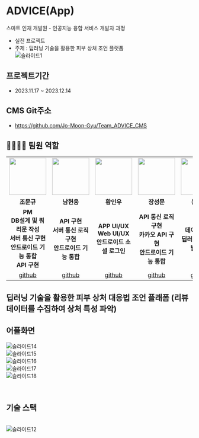 # ADVICE(App)
스마트 인재 개발원 - 인공지능 융합 서비스 개발자 과정 <br>
- 실전 프로젝트 <br>
- 주제 : 딥러닝 기술을 활용한 피부 상처 조언 플랫폼 <br>
![슬라이드1](https://github.com/Jo-Moon-Gyu/Team_ADVICE_Project/assets/143511660/457996c6-e974-4bab-a16c-dd92aba31a98)


## 프로젝트기간
- 2023.11.17 ~ 2023.12.14

## CMS Git주소
- https://github.com/Jo-Moon-Gyu/Team_ADVICE_CMS

## 👨‍👩‍👦‍👦 팀원 역할
<table>
  <tr>
    <td align="center"><img src="https://github.com/Jo-Moon-Gyu/Team_ADVICE_Project/assets/143055961/395831ac-a890-400f-9d7a-c30539934d72" width="100" height="100"/></td>
    <td align="center"><img src ="https://github.com/Jo-Moon-Gyu/Team_ADVICE_Project/assets/143055961/aa6cacbc-9303-4707-91cd-85925f66bfba" width="100" height="100"/></td>
    <td align="center"><img src="https://github.com/Jo-Moon-Gyu/Team_ADVICE_Project/assets/143055961/27499098-2775-48de-9eef-44f6611eb130" width="100" height="100"/></td>
    <td align="center"><img src="https://github.com/Jo-Moon-Gyu/Team_ADVICE_Project/assets/143055961/55aa9b5a-789a-4647-8f15-19f3730c593a" width="100" height="100"/></td>
    <td align="center"><img src="https://github.com/Jo-Moon-Gyu/Team_ADVICE_Project/assets/143055961/1d5a1853-4135-405a-98df-f7ecd8b3892c" width="100" height="100"/></td>
  </tr>
  <tr>
    <td align="center"><strong>조문규</strong></td>
    <td align="center"><strong>남현웅</strong></td>
    <td align="center"><strong>황인우</strong></td>
    <td align="center"><strong>장성문</strong></td>
    <td align="center"><strong>문진환</strong></td>    
  </tr>
  <tr>
    <td align="center"><b>PM<br>DB설계 및 쿼리문 작성<br>서버 통신 구현<br>안드로이드 기능 통합<br> API 구현</b></td>
    <td align="center"><b>API 구현<br>서버 통신 로직 구현<br>안드로이드 기능 통합</b></td>
    <td align="center"><b>APP UI/UX<br> Web UI/UX<br> 안드로이드 소셜 로그인</b></td>
    <td align="center"><b>API 통신 로직 구현<br> 카카오 API 구현<br> 안드로이드 기능 통합</b></td>
    <td align="center"><b>데이터 수집<br> 딥러닝 모델 개발,배포</b></td>    
  </tr>
  <tr>
    <td align="center"><a href="https://github.com/Jo-Moon-Gyu" target='_blank'>github</a></td>
    <td align="center"><a href="https://github.com/Nam-Hyun-Woong" target='_blank'>github</a></td>
    <td align="center"><a href="https://github.com/applestore2" target='_blank'>github</a></td>
    <td align="center"><a href="https://github.com/rsefaqtd" target='_blank'>github</a></td>
    <td align="center"><a href="https://github.com/zznnan0512" target='_blank'>github</a></td>    
  </tr>
</table>



## 딥러닝 기술을 활용한 피부 상처 대응법 조언 플래폼 (리뷰 데이터를 수집하여 상처 특성 파악)<br>


## 어플화면
![슬라이드14](https://github.com/Jo-Moon-Gyu/Team_ADVICE_Project/assets/143055961/32d64178-8450-4188-b16d-ef45b91c798e)<br>
![슬라이드15](https://github.com/Jo-Moon-Gyu/Team_ADVICE_Project/assets/143055961/019c9596-8078-485b-a440-2fb3a8789009)<br>
![슬라이드16](https://github.com/Jo-Moon-Gyu/Team_ADVICE_Project/assets/143055961/27c3e560-d651-4cf9-b860-eec8104b4354)<br>
![슬라이드17](https://github.com/Jo-Moon-Gyu/Team_ADVICE_Project/assets/143055961/6b8a6fbb-e931-452f-a173-7bc941eaf095)<br>
![슬라이드18](https://github.com/Jo-Moon-Gyu/Team_ADVICE_Project/assets/143055961/1d17f938-fd1b-4f8d-a2b2-86ab8314fd90)<br>


<br>

## 기술 스택
<br>![슬라이드12](https://github.com/Jo-Moon-Gyu/Team_ADVICE_Project/assets/143055961/94b70df4-9894-48a7-9e95-dd35e24d6c97)
